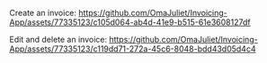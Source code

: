 Create an invoice:
https://github.com/OmaJuliet/Invoicing-App/assets/77335123/c105d064-ab4d-41e9-b515-61e3608127df


Edit and delete an invoice:
https://github.com/OmaJuliet/Invoicing-App/assets/77335123/c119dd71-272a-45c6-8048-bdd43d05d4c4
